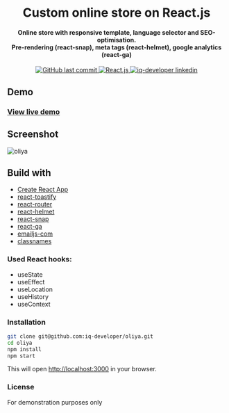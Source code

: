 <h1 align="center">Custom online store on React.js</h1>

<h4 align="center">Online store with responsive template, language selector and SEO-optimisation.
<br>  
Pre-rendering (react-snap), meta tags (react-helmet), google analytics (react-ga)</h4>

<p align="center">
<a href="https://github.com/iq-developer/oliya/commits/main" target='_blank'>
<img alt="GitHub last commit" src="https://img.shields.io/github/last-commit/iq-developer/oliya">
</a>
<a href="https://reactjs.org/" target='_blank'>
<img alt="React.js" src="https://img.shields.io/badge/React-17.0.2-blue">
</a>
<a href="https://www.linkedin.com/in/iq-developer/" target='_blank'>
<img alt="iq-developer linkedin" src="https://img.shields.io/badge/made by-iq&#8211;developer-orange">
</a>  
</p>

## Demo
### [View live demo](https://oliya.com.ua/)
## Screenshot
![oliya](https://user-images.githubusercontent.com/70282845/161394272-e488289e-a2a8-4ff5-a17e-678cae84ecc1.jpg)
## Build with
* [Create React App](https://github.com/facebook/create-react-app)
* [react-toastify](https://www.npmjs.com/package/react-toastify)
* [react-router](https://www.npmjs.com/package/react-router)
* [react-helmet](https://www.npmjs.com/package/react-helmet)
* [react-snap](https://www.npmjs.com/package/react-snap)
* [react-ga](https://www.npmjs.com/package/react-ga)
* [emailjs-com](https://www.npmjs.com/package/emailjs-com)
* [classnames](https://www.npmjs.com/package/classnames)

### Used React hooks:
* useState
* useEffect
* useLocation
* useHistory
* useContext

### Installation
  ```sh
  git clone git@github.com:iq-developer/oliya.git
  cd oliya
  npm install
  npm start
  ```
This will open [http://localhost:3000](http://localhost:3000) in your browser.  

### License
For demonstration purposes only
